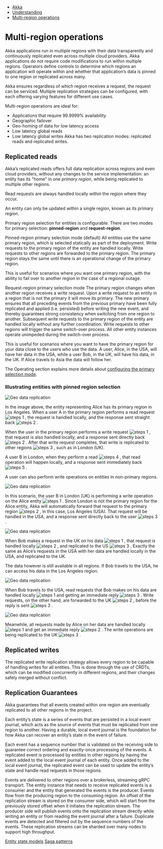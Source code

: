 <!-- <nav> -->
- [Akka](../index.html)
- [Understanding](index.html)
- [Multi-region operations](multi-region.html)

<!-- </nav> -->

# Multi-region operations

Akka applications run in multiple regions with their data transparently and continuously replicated even across multiple cloud providers.
Akka applications do not require code modifications to run within multiple regions. Operators define controls to determine which regions
an application will operate within and whether that application’s data is pinned to one region or replicated across many.

Akka ensures regardless of which region receives a request, the request can be serviced. Multiple replication strategies can be configured, with each offering varying features for different use cases.

Multi-region operations are ideal for:

- Applications that require 99.9999% availability
- Geographic failover
- Geo-homing of data for low latency access
- Low latency global reads
- Low latency global writes
Akka has two replication modes: replicated reads and replicated writes.

## <a href="about:blank#_replicated_reads"></a> Replicated reads

Akka’s replicated reads offers full data replication across regions and even cloud providers, without any changes to the service implementation: an entity has its "home" in one *primary region*, while being replicated to multiple other regions.

Read requests are always handled locally within the region where they occur.

An entity can only be updated within a single region, known as its primary region.

Primary region selection for entities is configurable. There are two modes for primary selection: **pinned-region** and **request-region**.

Pinned-region primary selection mode (default) All entities use the same primary region, which is selected statically as part of the deployment. Write requests to the primary region of the entity are handled locally. Write requests to other regions are forwarded to the primary region. The primary region stays the same until there is an operational change of the primary region.

This is useful for scenarios where you want one primary region, with the ability to fail over to another region in the case of a regional outage.

Request-region primary selection mode The primary region changes when another region receives a write request. Upon a write request to an entity in a region that is not the primary it will move its primary. The new primary ensures that all preceding events from the previous primary have been fully replicated and applied (i.e. persisted) before writing the new event, and thereby guarantees strong consistency when switching from one region to another. Subsequent write requests to the primary region of the entity are handled locally without any further coordination. Write requests to other regions will trigger the same switch-over process. All other entity instances operate unimpeded during the switch-over process.

This is useful for scenarios where you want to have the primary region for your data close to the users who use the data. A user, Alice, in the USA, will have her data in the USA, while a user Bob, in the UK, will have his data, in the UK. If Alice travels to Asia the data will follow her.

The Operating section explains more details about [configuring the primary selection mode](../operations/regions/index.html#selecting-primary).

### <a href="about:blank#_illustrating_entities_with_pinned_region_selection"></a> Illustrating entities with pinned region selection

![Geo data replication](_images/geo-a.svg)


In the image above, the entity representing Alice has its primary region in Los Angeles. When a user A in the primary region performs a read request
![steps 1](_images/steps-1.svg)
, the request is handled locally, and the response sent straight back
![steps 2](_images/steps-2.svg)
.

When the user in the primary region performs a write request
![steps 1](_images/steps-1.svg)
, that request is also handled locally, and a response sent directly back
![steps 2](_images/steps-2.svg)
. After that write request completes, that write is replicated to other regions
![steps 3](_images/steps-3.svg)
, such as in London (UK).

A user B in London, when they perform a read
![steps 4](_images/steps-4.svg)
, that read operation will happen locally, and a response sent immediately back
![steps 5](_images/steps-5.svg)
.

A user can also perform write operations on entities in non-primary regions.

![Geo data replication](_images/geo-b.svg)


In this scenario, the user B in London (UK) is performing a write operation on the Alice entity
![steps 1](_images/steps-1.svg)
. Since London is not the primary region for the Alice entity, Akka will automatically forward that request to the primary region
![steps 2](_images/steps-2.svg)
, in this case, Los Angeles (USA). That request will be handled in the USA, and a response sent directly back to the user
![steps 3](_images/steps-3.svg)
.

![Geo data replication](_images/geo-c.svg)


When Bob makes a request in the UK on his data
![steps 1](_images/steps-1.svg)
, that request is handled locally
![steps 2](_images/steps-2.svg)
, and replicated to the US
![steps 3](_images/steps-3.svg)
. Exactly the same as Alice’s requests in the USA with her data are handled locally in the USA, and replicated to the UK.

The data however is still available in all regions. If Bob travels to the USA, he can access his data in the Los Angeles region.

![Geo data replication](_images/geo-d.svg)


When Bob travels to the USA, read requests that Bob makes on his data are handled locally
![steps 1](_images/steps-1.svg)
and getting an immediate reply
![steps 3](_images/steps-3.svg)
. Write requests, on the other hand, are forwarded to the UK
![steps 2](_images/steps-2.svg)
, before the reply is sent
![steps 3](_images/steps-3.svg)
.

![Geo data replication](_images/geo-e.svg)


Meanwhile, all requests made by Alice on her data are handled locally
![steps 1](_images/steps-1.svg)
and get an immediate reply
![steps 2](_images/steps-2.svg)
. The write operations are being replicated to the UK
![steps 3](_images/steps-3.svg)
.

## <a href="about:blank#_replicated_writes"></a> Replicated writes

The replicated write replication strategy allows every region to be capable of handling writes for all entities. This is done through the use of CRDTs, which can be modified concurrently in different regions, and their changes safely merged without conflict.

## <a href="about:blank#_replication_guarantees"></a> Replication Guarantees

Akka guarantees that all events created within one region are eventually replicated to all other regions in the project.

Each entity’s state is a series of events that are persisted in a local event journal, which acts as the source of events that must be replicated from one region to another. Having a durable, local event journal is the foundation for how Akka can recover an entity’s state in the event of failure.

Each event has a sequence number that is validated on the receiving side to guarantee correct ordering and exactly-once processing of the events. A replicated event is processed by entities in other regions by having the event added to the local event journal of each entity. Once added to the local event journal, the replicated event can be used to update the entity’s state and handle read requests in those regions.

Events are delivered to other regions over a brokerless, streaming gRPC transport. The entity instance that needs to receive replicated events is a consumer and the entity that generated the events is the producer. Events flow from the producing region to the consuming region. An offset of the replication stream is stored on the consumer side, which will start from the previously stored offset when it initiates the replication stream. The producer side will publish events onto the replication stream directly while writing an entity or from reading the event journal after a failure. Duplicate events are detected and filtered out by the sequence numbers of the events. These replication streams can be sharded over many nodes to support high throughput.

<!-- <footer> -->
<!-- <nav> -->
[Entity state models](state-model.html) [Saga patterns](saga-patterns.html)
<!-- </nav> -->

<!-- </footer> -->

<!-- <aside> -->

<!-- </aside> -->